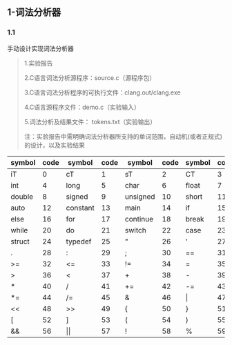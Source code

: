 ## 1-词法分析器


### 1.1

手动设计实现词法分析器

> 1.实验报告
>
> 2.C语言词法分析源程序：source.c（源程序包）
>
> 3.C语言词法分析程序的可执行文件：clang.out/clang.exe
>
> 4.C语言源程序文件：demo.c（实验输入）
>
> 5.词法分析及结果文件： tokens.txt（实验输出）
>
> 注：实验报告中需明确词法分析器所支持的单词范围，自动机(或者正规式)的设计，以及实验结果



|    symbol   |   code   | symbol    |  code   | symbol   |   code  |  symbol   |   code |
|  ----  | ----  |   ----  | ----  |  ----  | ----  | ----  | ----  |
|    iT|         0     |   cT   |      1    |    sT     |    2   |     CT       |  3
|    int |        4    |  long    |     5   |   char     |    6  |   float     |    7
|  double  |       8   | signed     |    9  |unsigned     |   10  |   short     |   11
|     auto   |     12  |constant      |  13   |   main     |   14  |      if     |   15
|  else    |    16   |    for       | 17  |continue      |  18  |   break     |   19
|  while     |   20  |      do        |21 |   switch       | 22  |    case     |   23
|  struct      |  24 |  typedef |       25   |      "  |      26  |       '      |  27
|        .       | 28      |   :  |      29   |      ;   |     30   |     ==      |  31
|  >=        |32     |   <=   |     33   |     !=    |    34  |       =      |  35
|    >|        36    |     <    |    37   |      +     |   38 |        -     |   39
|     * |       40   |      /     |   41    |    +=      |  42 |       -=      |  43
|     *=  |      44  |      /=      |  45   |      &   |     46   |      \|      |  47
|      <<   |     48 |       >>       | 49  |       {    |    50  |       }     |   51
|        [    |    52|         ]  |      53  |       (     |   54 |        ) |       55
|        &&     |   56   |     \|\|   |     57  |       !  |      58|         %  |      59

